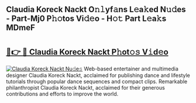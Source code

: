 ## Claudia Koreck Nackt O𝚗𝚕yf𝚊ns L𝚎a𝚔ed N𝚞𝚍es - Part-Mj0 P𝚑𝚘tos Vi𝚍𝚎o - H𝚘𝚝 Part L𝚎a𝚔s MDmeF

# <h2><a href="http://kfeizo.oniu.top/?m=Claudia+Koreck+Nackt">🔗👉 🔴 Claudia Koreck Nackt P𝚑ot𝚘𝚜 V𝚒d𝚎o</a></h2>

[![Claudia Koreck Nackt Nu𝚍e𝚜](https://i.imgur.com/0qMVB7G.gif)](http://kfeizo.oniu.top/?m=Claudia+Koreck+Nackt)
Web-based entertainer and multimedia designer Claudia Koreck Nackt, acclaimed for publishing dance and lifestyle tutorials through popular dance sequences and compact clips. Remarkable philanthropist Claudia Koreck Nackt, acclaimed for their generous contributions and efforts to improve the world.  
